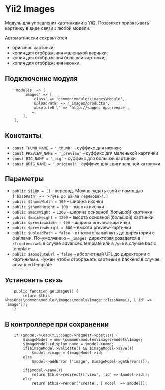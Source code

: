# Yii2 Images #

Модуль для управления картинками в Yii2. Позволяет привязывать картинку в виде связи к любой модели.

Автоматически сохраняются

- оригинал картинки;
- копия для отображения маленькой каринки;
- копия для отображения большой картинки;
- копия для отображения иконки.

## Подключение модуля ##

```
    'modules' => [
		'images' => [
            'class' => 'common\modules\images\Module',
			'uploadPath' => '_images/products',
			'absoluteUrl' => 'http://<адрес фронтенда>',
			…
        ],
	],
```

## Константы ##

- `const THUMB_NAME = '_thumb'` – суффикс для иконки;
- `const PREVIEW_NAME = '_preview'` – суффикс для маленькой картинки
- `const BIG_NAME = '_big'` - суффикс для большой картинки
- `const ORIG_NAME = '_original'` - суффикс для оригинальной катринки

## Параметры ##

- `public $i18n = []` – перевод. Можно задать свой с помощью `['basePath' => '<путь до файла перевода>',]`
- `public $thumbWidth = 100` – ширина иконки
- `public $thumbHeight = 100` – высота иконки
- `public $mainWight = 1200` - ширина основной (большой) картинки
- `public $mainHeight = 1200` – высота основной (большой) картинки
- `public $previewWidth = 600` – ширина preview-картинки
- `public $previewHeight = 600` – высота preview-картинки
- `public $uploadPath = false` – относительный путь до директории с файлами. По-умолчанию – `_images`, директория созадется в `/frontend/web` в случае advanced template или в `/web` в случае basic template
- `public $absoluteUrl = false` – абсолютный URL до директории с картинками. Нужен, чтобы отображать картинки в backend в случае advanced template

## Установить связь ##

```
	public function getImage0() {
		return $this->hasOne(\common\modules\images\models\Image::className(), ['id' => 'image']);
	}
```

## В контроллере при сохранении ##

```
	if ($model->load(Yii::$app->request->post())) {
		$imageModel = new \common\modules\images\models\Image;
		$imageModel->display_name = $model->name;
		if($imageModel->validate() && $imageModel->save())
			$model->image = $imageModel->id;
		else
			$model->addError ('image', $imageModel->getErrors());

		if($model->save())
			return $this->redirect(['view', 'id' => $model->id]);
		else
			return $this->render('create', ['model' => $model]);
```

